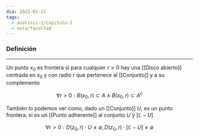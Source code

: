 ```yaml
---
dia: 2023-01-22
tags:
  - analisis-2/Capitulo-2
  - nota/facultad
---
```

### Definición
---
Un punto $x_0$ es frontera si para cualquier $r > 0$ hay una [[Disco abierto]] centrada en $x_0$ y con radio $r$ que pertenece al [[Conjunto]] y a su complemento

$$ \forall r > 0 : B(x_0, r) \subset A \land B(x_0, r) \subset A^c $$

También lo podemos ver como, dado un [[Conjunto]] $U$, es un punto frontera, si es un [[Punto adherente]] al conjunto $U$ y $[\mathbb{C} - U]$

$$\forall r>0:D(z_0,r) \cdot U \neq \emptyset, D(z_0,r) \cdot [\mathbb{C} - U] \neq \emptyset$$